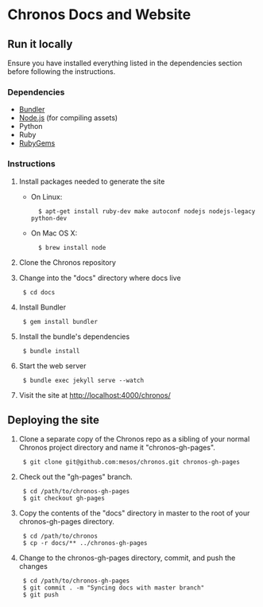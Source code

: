 # Chronos Docs and Website

## Run it locally

Ensure you have installed everything listed in the dependencies section before
following the instructions.

### Dependencies

* [Bundler](http://bundler.io/)
* [Node.js](http://nodejs.org/) (for compiling assets)
* Python
* Ruby
* [RubyGems](https://rubygems.org/)

### Instructions

1. Install packages needed to generate the site

    * On Linux:

            $ apt-get install ruby-dev make autoconf nodejs nodejs-legacy python-dev
    * On Mac OS X:
    
            $ brew install node

2. Clone the Chronos repository

3. Change into the "docs" directory where docs live

        $ cd docs

4. Install Bundler

        $ gem install bundler

5. Install the bundle's dependencies

        $ bundle install

6. Start the web server

        $ bundle exec jekyll serve --watch

7. Visit the site at
   [http://localhost:4000/chronos/](http://localhost:4000/chronos/)

## Deploying the site

1. Clone a separate copy of the Chronos repo as a sibling of your normal
   Chronos project directory and name it "chronos-gh-pages".

        $ git clone git@github.com:mesos/chronos.git chronos-gh-pages

2. Check out the "gh-pages" branch.

        $ cd /path/to/chronos-gh-pages
        $ git checkout gh-pages

3. Copy the contents of the "docs" directory in master to the root of your
   chronos-gh-pages directory.

        $ cd /path/to/chronos
        $ cp -r docs/** ../chronos-gh-pages

4. Change to the chronos-gh-pages directory, commit, and push the changes

        $ cd /path/to/chronos-gh-pages
        $ git commit . -m "Syncing docs with master branch"
        $ git push
